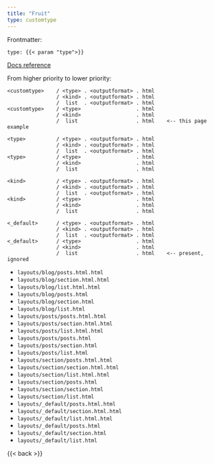 ```yaml
---
title: "Fruit"
type: customtype
---
```


Frontmatter: 

```
type: {{< param "type">}}
```

[Docs reference](https://gohugo.io/templates/lookup-order/#examples-layout-lookup-for-section-pages)

From higher priority to lower priority:

```
<customtype>    / <type> . <outputformat> . html
                / <kind> . <outputformat> . html
                /  list  . <outputformat> . html
<customtype>    / <type>                  . html
                / <kind>                  . html
                /  list                   . html    <-- this page example

<type>          / <type> . <outputformat> . html
                / <kind> . <outputformat> . html
                /  list  . <outputformat> . html
<type>          / <type>                  . html
                / <kind>                  . html
                /  list                   . html

<kind>          / <type> . <outputformat> . html
                / <kind> . <outputformat> . html
                /  list  . <outputformat> . html
<kind>          / <type>                  . html
                / <kind>                  . html
                /  list                   . html

<_default>      / <type> . <outputformat> . html
                / <kind> . <outputformat> . html
                /  list  . <outputformat> . html
<_default>      / <type>                  . html
                / <kind>                  . html
                /  list                   . html    <-- present, ignored

```
- `layouts/blog/posts.html.html`
- `layouts/blog/section.html.html`
- `layouts/blog/list.html.html`
- `layouts/blog/posts.html`
- `layouts/blog/section.html`
- `layouts/blog/list.html`
- `layouts/posts/posts.html.html`
- `layouts/posts/section.html.html`
- `layouts/posts/list.html.html`
- `layouts/posts/posts.html`
- `layouts/posts/section.html`
- `layouts/posts/list.html`
- `layouts/section/posts.html.html`
- `layouts/section/section.html.html`
- `layouts/section/list.html.html`
- `layouts/section/posts.html`
- `layouts/section/section.html`
- `layouts/section/list.html`
- `layouts/_default/posts.html.html`
- `layouts/_default/section.html.html`
- `layouts/_default/list.html.html`
- `layouts/_default/posts.html`
- `layouts/_default/section.html`
- `layouts/_default/list.html`

{{< back >}}
